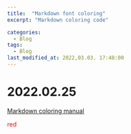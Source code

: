 ```yaml
---
title:  "Markdown font coloring"
excerpt: "Markdown coloring code"

categories:
  - Blog
tags:
  - Blog
last_modified_at: 2022,03.03. 17:48:00
---
```


# 2022.02.25

[Markdown coloring manual](https://geniewishescometrue.tistory.com/101) <br>

<span style = 'color: red'> red </span>
